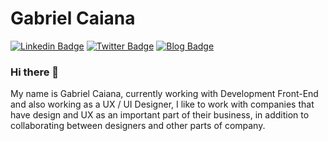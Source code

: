 # Gabriel Caiana

[![Linkedin Badge](https://img.shields.io/badge/-LinkedIn-blue?style=flat&logo=LinkedIn&logoColor=white)](https://www.linkedin.com/in/gabrielcaiana)
[![Twitter Badge](https://img.shields.io/badge/-Twitter-1ca0f1?style=flat&logo=Twitter&logoColor=white)](https://twitter.com/gabrielgueedes)
[![Blog Badge](https://img.shields.io/badge/Blog-gabrielcaiana-black)](https://gabrielcaiana.com)

### Hi there 👋

My name is Gabriel Caiana, currently working with Development Front-End and also working as a UX / UI Designer, I like to work with companies that have design and UX as an important part of their business, in addition to collaborating between designers and other parts of company.

<!--
**gabrielcaiana/gabrielcaiana** is a ✨ _special_ ✨ repository because its `README.md` (this file) appears on your GitHub profile.

Here are some ideas to get you started:

- 🔭 I’m currently working on [Signa](https://signainfo.com.br) and [Angis](https://angis.com.br) as Head of Innovation, a company and startup from São Paulo, Brazil.

- 💻 Working with Node.js, Vue, Javascript.
- 🌱 I’m currently learning Java, Python and React.
- 👯 I’m looking to collaborate on ...
- 🤘🏻 UX/UI Design.
- 💬 Ask me about User Experience, Visual Design, Javascript, HTML5, CSS3.

